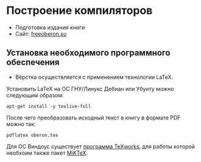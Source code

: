 # Построение компиляторов
* Подготовка издания книги
* Сайт: [freeoberon.su](https://freeoberon.su)

## Установка необходимого программного обеспечения

* Вёрстка осуществляется с применением технологии LaTeX.

Установить LaTeX на ОС ГНУ/Линукс Дебиан или Убунту можно следующим образом:
```
apt-get install -y texlive-full
```
После чего преобразовать исходный текст в книгу в формате PDF можно так:
```
pdflatex oberon.tex
```

Для ОС Виндоус существует [программа TeXworks](https://github.com/TeXworks/texworks/releases),
для работы которой необхоим также пакет [MiKTeX](http://www.miktex.org).
